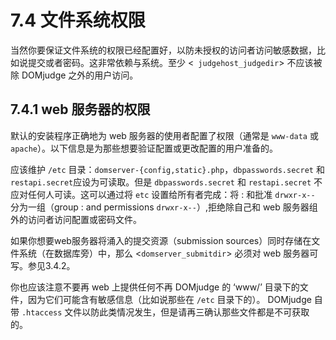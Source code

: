 # 7.4 文件系统权限

当然你要保证文件系统的权限已经配置好，以防未授权的访问者访问敏感数据，比如说提交或者密码。这非常依赖与系统。至少 <` judgehost_judgedir`> 不应该被除 DOMjudge 之外的用户访问。

## 7.4.1 web 服务器的权限

默认的安装程序正确地为 web 服务器的使用者配置了权限（通常是 `www-data` 或 `apache`）。以下信息是为那些想要验证配置或更改配置的用户准备的。

应该维护 `/etc` 目录：`domserver-{config,static}.php`，`dbpasswords.secret` 和 `restapi.secret`应设为可读取。但是 `dbpasswords.secret` 和 `restapi.secret` 不应对任何人可读。这可以通过将 `etc` 设置给所有者完成：将 <DOMjudge account>:<Web server group> 和批准 `drwxr-x--` 分为一组（group <DOMjudge account>:<Web server group> and permissions `drwxr-x--`）,拒绝除自己和 web 服务器组外的访问者访问配置或密码文件。

如果你想要web服务器将涌入的提交资源（submission sources）同时存储在文件系统（在数据库旁）中，那么 <`domserver_submitdir`> 必须对 web 服务器可写。参见3.4.2。

你也应该注意不要再 web 上提供任何不再 DOMjudge 的 ‘www/’ 目录下的文件，因为它们可能含有敏感信息（比如说那些在 `/etc` 目录下的）。 DOMjudge 自带 `.htaccess` 文件以防此类情况发生，但是请再三确认那些文件都是不可获取的。
